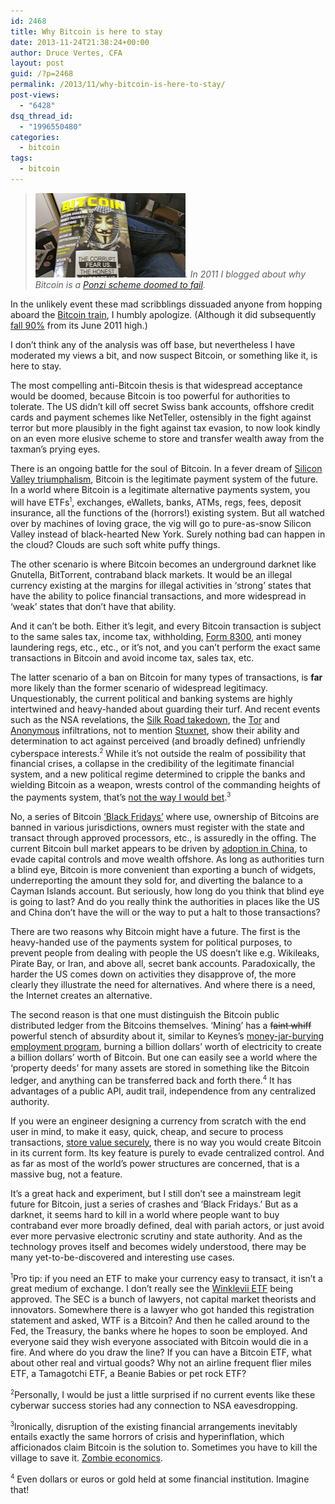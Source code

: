 ```yaml
---
id: 2468
title: Why Bitcoin is here to stay
date: 2013-11-24T21:38:24+00:00
author: Druce Vertes, CFA
layout: post
guid: /?p=2468
permalink: /2013/11/why-bitcoin-is-here-to-stay/
post-views:
  - "6428"
dsq_thread_id:
  - "1996550480"
categories:
  - bitcoin
tags:
  - bitcoin
---
```

>  *<a href="http://www.flickr.com/photos/22823034@N00/7297820998" target="_blank"><img title="Bitcoin Magazine" alt="Bitcoin Magazine" src="/assets/2020/7297820998_d94789a144_m.jpg" width="240" height="135" /></a>. In 2011 I blogged about why Bitcoin is a [Ponzi scheme doomed to fail](/2011/06/the-great-bitcoin-robbery/).*
<!--more-->
In the unlikely event these mad scribblings dissuaded anyone from hopping aboard the [Bitcoin train](http://bitcoincharts.com/charts/mtgoxUSD#rg730zczsg2011-11-26zeg2013-11-25ztgSzm1g10zm2g25), I humbly apologize. (Although it did subsequently [fall 90%](http://mobilemarketingandtechnology.com/2011/10/19/bitcoin-value-drops-90/) from its June 2011 high.)

I don’t think any of the analysis was off base, but nevertheless I have moderated my views a bit, and now suspect Bitcoin, or something like it, is here to stay.  
<!--more-->

  
The most compelling anti-Bitcoin thesis is that widespread acceptance would be doomed, because Bitcoin is too powerful for authorities to tolerate. The US didn’t kill off secret Swiss bank accounts, offshore credit cards and payment schemes like NetTeller, ostensibly in the fight against terror but more plausibly in the fight against tax evasion, to now look kindly on an even more elusive scheme to store and transfer wealth away from the taxman’s prying eyes.

There is an ongoing battle for the soul of Bitcoin. In a fever dream of [Silicon Valley triumphalism](http://startupboy.com/2013/11/07/bitcoin-the-internet-of-money/), Bitcoin is the legitimate payment system of the future. In a world where Bitcoin is a legitimate alternative payments system, you will have ETFs<sup><small>1</small></sup>, exchanges, eWallets, banks, ATMs, regs, fees, deposit insurance, all the functions of the (horrors!) existing system. But all watched over by machines of loving grace, the vig will go to pure-as-snow Silicon Valley instead of black-hearted New York. Surely nothing bad can happen in the cloud? Clouds are such soft white puffy things.

The other scenario is where Bitcoin becomes an underground darknet like Gnutella, BitTorrent, contraband black markets. It would be an illegal currency existing at the margins for illegal activities in ‘strong’ states that have the ability to police financial transactions, and more widespread in ‘weak’ states that don’t have that ability.

And it can’t be both. Either it’s legit, and every Bitcoin transaction is subject to the same sales tax, income tax, withholding, [Form 8300](http://www.fi-magazine.com/channel/compliance/article/story/2007/02/understanding-the-pesky-form-8300.aspx), anti money laundering regs, etc., etc., or it’s not, and you can’t perform the exact same transactions in Bitcoin and avoid income tax, sales tax, etc.

The latter scenario of a ban on Bitcoin for many types of transactions, is **far** more likely than the former scenario of widespread legitimacy. Unquestionably, the current political and banking systems are highly intertwined and heavy-handed about guarding their turf. And recent events such as the NSA revelations, the [Silk Road takedown](http://www.reuters.com/article/2013/10/02/crime-silkroad-raid-idUSL1N0HS12C20131002), the [Tor](http://www.wired.com/threatlevel/2013/09/freedom-hosting-fbi/) and [Anonymous](http://arstechnica.com/tech-policy/2013/08/fbi-still-needs-hector-sabu-monsegur-sentencing-delayed-again/) infiltrations, not to mention [Stuxnet](http://www.foreignpolicy.com/articles/2013/11/19/stuxnets_secret_twin_iran_nukes_cyber_attack), show their ability and determination to act against perceived (and broadly defined) unfriendly cyberspace interests.<sup><small>2</small></sup> While it’s not outside the realm of possibility that financial crises, a collapse in the credibility of the legitimate financial system, and a new political regime determined to cripple the banks and wielding Bitcoin as a weapon, wrests control of the commanding heights of the payments system, that’s [not the way I would bet](http://www.brainyquote.com/quotes/quotes/d/damonrunyo127472.html).<sup><small>3</small></sup>

No, a series of Bitcoin [‘Black Fridays’](http://www.pokernews.com/news/2012/04/the-black-friday-timeline-one-year-without-online-poker-12445.htm) where use, ownership of Bitcoins are banned in various jurisdictions, owners must register with the state and transact through approved processors, etc., is assuredly in the offing. The current Bitcoin bull market appears to be driven by [adoption in China](http://bits.blogs.nytimes.com/2013/11/19/mapping-bitcoin/?_r=0), to evade capital controls and move wealth offshore. As long as authorities turn a blind eye, Bitcoin is more convenient than exporting a bunch of widgets, underreporting the amount they sold for, and diverting the balance to a Cayman Islands account. But seriously, how long do you think that blind eye is going to last? And do you really think the authorities in places like the US and China don’t have the will or the way to put a halt to those transactions?

There are two reasons why Bitcoin might have a future. The first is the heavy-handed use of the payments system for political purposes, to prevent people from dealing with people the US doesn’t like e.g. Wikileaks, Pirate Bay, or Iran, and above all, secret bank accounts. Paradoxically, the harder the US comes down on activities they disapprove of, the more clearly they illustrate the need for alternatives. And where there is a need, the Internet creates an alternative.

The second reason is that one must distinguish the Bitcoin public distributed ledger from the Bitcoins themselves. ‘Mining’ has a <strike>faint whiff</strike> powerful stench of absurdity about it, similar to Keynes’s [money-jar-burying employment program](http://delong.typepad.com/sdj/2011/08/paul-krugman-reminds-us-of-the-context-of-keyness-bury-banknotes-in-the-ground-and-dig-them-up-discussion.html), burning a billion dollars’ worth of electricity to create a billion dollars’ worth of Bitcoin. But one can easily see a world where the ‘property deeds’ for many assets are stored in something like the Bitcoin ledger, and anything can be transferred back and forth there.<sup><small>4</small></sup> It has advantages of a public API, audit trail, independence from any centralized authority.

If you were an engineer designing a currency from scratch with the end user in mind, to make it easy, quick, cheap, and secure to process transactions, [store value securely](http://www.theguardian.com/technology/2013/nov/27/hard-drive-bitcoin-landfill-site), there is no way you would create Bitcoin in its current form. Its key feature is purely to evade centralized control. And as far as most of the world’s power structures are concerned, that is a massive bug, not a feature.

It’s a great hack and experiment, but I still don’t see a mainstream legit future for Bitcoin, just a series of crashes and ‘Black Fridays.’ But as a darknet, it seems hard to kill in a world where people want to buy contraband ever more broadly defined, deal with pariah actors, or just avoid ever more pervasive electronic scrutiny and state authority. And as the technology proves itself and becomes widely understood, there may be many yet-to-be-discovered and interesting use cases.

<sup><small>1</small></sup>Pro tip: if you need an ETF to make your currency easy to transact, it isn’t a great medium of exchange. I don’t really see the [Winklevii ETF](http://www.sec.gov/Archives/edgar/data/1579346/000119312513279830/d562329ds1.htm) being approved. The SEC is a bunch of lawyers, not capital market theorists and innovators. Somewhere there is a lawyer who got handed this registration statement and asked, WTF is a Bitcoin? And then he called around to the Fed, the Treasury, the banks where he hopes to soon be employed. And everyone said they wish everyone associated with Bitcoin would die in a fire. And where do you draw the line? If you can have a Bitcoin ETF, what about other real and virtual goods? Why not an airline frequent flier miles ETF, a Tamagotchi ETF, a Beanie Babies or pet rock ETF?

<sup><small>2</small></sup>Personally, I would be just a little surprised if no current events like these cyberwar success stories had any connection to NSA eavesdropping.

<sup><small>3</small></sup>Ironically, disruption of the existing financial arrangements inevitably entails exactly the same horrors of crisis and hyperinflation, which afficionados claim Bitcoin is the solution to. Sometimes you have to kill the village to save it. [Zombie economics](http://airshipdaily.com/the-political-economy-of-zombies/).

<sup><small>4</small></sup> Even dollars or euros or gold held at some financial institution. Imagine that!

